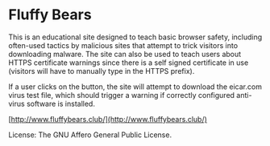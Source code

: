 # Fluffy Bears

This is an educational site designed to teach basic browser safety, including often-used tactics by malicious sites that attempt to trick visitors into downloading malware. The site can also be used to teach users about HTTPS certificate warnings since there is a self signed certificate in use (visitors will have to manually type in the HTTPS prefix).

If a user clicks on the button, the site will attempt to download the eicar.com virus test file, which should trigger a warning if correctly configured anti-virus software is installed.

[http://www.fluffybears.club/](http://www.fluffybears.club/)

License: The GNU Affero General Public License.


